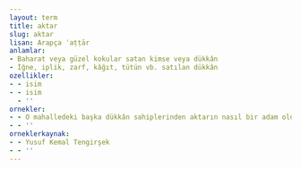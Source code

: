 ```yaml
---
layout: term
title: aktar
slug: aktar
lisan: Arapça ʿaṭṭār
anlamlar:
- Baharat veya güzel kokular satan kimse veya dükkân
- İğne, iplik, zarf, kâğıt, tütün vb. satılan dükkân
ozellikler:
- - isim
- - isim
  - ''
ornekler:
- - O mahalledeki başka dükkân sahiplerinden aktarın nasıl bir adam olduğunu sordum.
- - ''
orneklerkaynak:
- - Yusuf Kemal Tengirşek
- - ''
---
```


